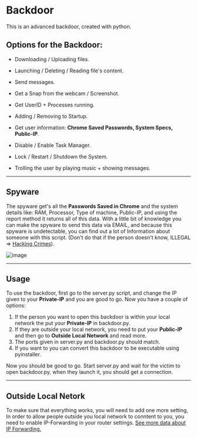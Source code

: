 # Backdoor
This is an advanced backdoor, created with python.

## Options for the Backdoor:

  - Downloading / Uploading files.

  - Launching / Deleting / Reading file's content.

  - Send messages.

  - Get a Snap from the webcam / Screenshot.

  - Get UserID + Processes running.

  - Adding / Removing to Startup.

  - Get user information: **Chrome Saved Passwords, System Specs, Public-IP**. 

  - Disable / Enable Task Manager.

  - Lock / Restart / Shutdown the System.

  - Trolling the user by playing music + showing messages.

---

## Spyware
The spyware get's all the **Passwords Saved in Chrome** and the system details like: RAM, Processor, Type of machine, Public-IP, and using the report method
it returns all of this data.
With a little bit of knowledge you can make the spyware to send this data via EMAIL, and because this spyware is undetectable, you can find out a lot of Information about someone with this script. (Don't do that if the person doesn't know, ILLEGAL => [Hacking Crimes](https://en.wikipedia.org/wiki/List_of_computer_criminals)).

![image](https://user-images.githubusercontent.com/44588965/131255946-0ae5dfea-592f-43f5-a383-fafd5938ecf8.png)

---

## Usage
To use the backdoor, first go to the server.py script, and change the IP given to your **Private-IP** and you are good to go. Now you have a couple of options:

1) If the person you want to open this backdoor is within your local network the put your **Private-IP** in backdoor.py.
2) If they are outside your local network, you need to put your **Public-IP** and then go to **Outside Local Network** and read more.
3) The ports given in server.py and backdoor.py should match.
4) If you want to you can convert this backdoor to be executable using pyinstaller.

Now you should be good to go.
Start server.py and wait for the victim to open backdoor.py, when they launch it, you should get a connection.

---

## Outside Local Netork
To make sure that everything works, you will need to add one more setting, In order to allow people outside you local network to conntent to you, you need to enable IP-Forwarding in your router settings.
[See more data about IP Forwarding.](https://en.wikipedia.org/wiki/IP_routing)

